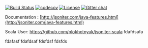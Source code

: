 [![Build Status](https://travis-ci.org/json-iterator/java.svg?branch=master)](https://travis-ci.org/json-iterator/java)
[![codecov](https://codecov.io/gh/json-iterator/java/branch/master/graph/badge.svg)](https://codecov.io/gh/json-iterator/java)
[![License](http://img.shields.io/badge/license-mit-blue.svg?style=flat-square)](https://raw.githubusercontent.com/json-iterator/java/master/LICENSE)
[![Gitter chat](https://badges.gitter.im/gitterHQ/gitter.png)](https://gitter.im/json-iterator/Lobby)

Documentation : [http://jsoniter.com/java-features.html](http://jsoniter.com/java-features.html)

Scala User: https://github.com/plokhotnyuk/jsoniter-scala
fdafdsafa

fdafasf
fdafdsaf
fdsfdsf
fdsfds
